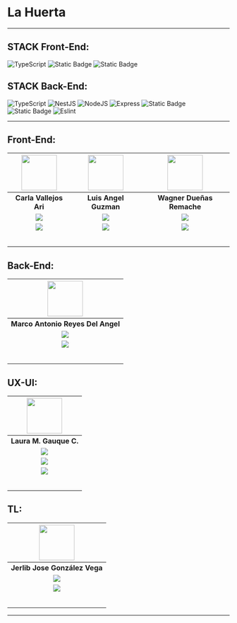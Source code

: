# La Huerta

<hr/>

## STACK Front-End:
![TypeScript](https://img.shields.io/badge/TYPESCRIPT-%236DA55F?style=social&logo=typescript) 
![Static Badge](https://img.shields.io/badge/NEXT.JS-%236DA55F?style=social&logo=next.js)
![Static Badge](https://img.shields.io/badge/TAILWIND-%236DA55F?style=social&logo=tailwindcss)


## STACK Back-End:
![TypeScript](https://img.shields.io/badge/TYPESCRIPT-%236DA55F?style=social&logo=typescript) 
![NestJS](https://img.shields.io/badge/NEST.JS-%23AE0E0E?style=social&logo=NestJS) 
![NodeJS](https://img.shields.io/badge/NODE.JS-%236DA55F?style=social&logo=node.js) 
![Express](https://img.shields.io/badge/EXPRESS.JS-%236DA55F?style=social&logo=express) 
![Static Badge](https://img.shields.io/badge/POSTGRESQL-%236DA55F?style=social&logo=postgreSQL)
![Static Badge](https://img.shields.io/badge/DOCKER-%236DA55F?style=social&logo=docker)
![Eslint](https://img.shields.io/badge/ESLINT-%236DA55F?style=social&logo=eslint)

<hr/>

## Front-End:
| <img src="https://media.licdn.com/dms/image/D4D35AQERFbtxnWVfuQ/profile-framedphoto-shrink_200_200/0/1701892661882?e=1709143200&v=beta&t=ljGU7q_ELPdPs7t8vp37SzQuFxaazF1VqwjWM4t8gcA" width=80 /> | <img src="https://media.licdn.com/dms/image/D4E35AQH5Ycy6V67tuA/profile-framedphoto-shrink_200_200/0/1692030780622?e=1709143200&v=beta&t=1ke3UlwMVpSH5-tVE8wNqOosg5MmE4QDDOZFMWnS4jo" width=80 /> | <img src="https://media.licdn.com/dms/image/D5603AQEeE5xBumFmmA/profile-displayphoto-shrink_200_200/0/1703193203546?e=1714003200&v=beta&t=7YIerGXtZBnmnVyqu5FiHsGW8ED_Oo-wDgNDMBAZZCU" width=80 /> |
|:-:|:-:|:-:|
| **Carla Vallejos Ari** | **Luis Angel Guzman** | **Wagner Dueñas Remache** |
| <a href="https://github.com/nemobruni"><img src="https://img.shields.io/badge/github-%23121011.svg?&style=for-the-badge&logo=github&logoColor=white"/></a> | <a href="https://github.com/lags2022"><img src="https://img.shields.io/badge/github-%23121011.svg?&style=for-the-badge&logo=github&logoColor=white"/></a> | <a href="https://github.com/WSmithDR"><img src="https://img.shields.io/badge/github-%23121011.svg?&style=for-the-badge&logo=github&logoColor=white"/></a> |
| <a href="https://www.linkedin.com/in/carla-vallejos-ari-61699021b/"><img src="https://img.shields.io/badge/linkedin%20-%230077B5.svg?&style=for-the-badge&logo=linkedin&logoColor=white"/><p><img src=""/></p> | <a href="https://www.linkedin.com/in/devluisgs/"><img src="https://img.shields.io/badge/linkedin%20-%230077B5.svg?&style=for-the-badge&logo=linkedin&logoColor=white"/><p><img src=""/></p> | <a href="https://www.linkedin.com/in/wsmith123/"><img src="https://img.shields.io/badge/linkedin%20-%230077B5.svg?&style=for-the-badge&logo=linkedin&logoColor=white"/><p><img src=""/></p> |

## Back-End:
| <img src="https://media.licdn.com/dms/image/C4E03AQHIQfZVSY87fg/profile-displayphoto-shrink_200_200/0/1649571012080?e=1714003200&v=beta&t=IuU81E6HThDcnoVP01VznRPA-eXedaJuExvPoO5sM8U" width=80 /> |
|:-:|
| **Marco Antonio Reyes Del Angel** |
| <a href="https://github.com/MarkMarda"><img src="https://img.shields.io/badge/github-%23121011.svg?&style=for-the-badge&logo=github&logoColor=white"/></a> |
| <a href="https://www.linkedin.com/in/marda/"><img src="https://img.shields.io/badge/linkedin%20-%230077B5.svg?&style=for-the-badge&logo=linkedin&logoColor=white"/><p><img src=""/></p> |

## UX-UI:
| <img src="https://media.licdn.com/dms/image/D4E35AQH7xwaZGDWjMg/profile-framedphoto-shrink_200_200/0/1705944050452?e=1709143200&v=beta&t=3CcevxWqEeyuZ7VSkkubYDLwCZpmUiwSWAmtRvSDq3M" width=80 /> |
|:-:|
| **Laura M. Gauque C.** |
| <a href="https://github.com/lauraguauq"><img src="https://img.shields.io/badge/github-%23121011.svg?&style=for-the-badge&logo=github&logoColor=white"/></a> |
| <a href="https://laura-m-guauque-c-portfolio.framer.ai/"><img src="https://img.shields.io/badge/portafolio-white?logo=portafolio"/></a> |
| <a href="https://www.linkedin.com/in/laura-m-guauque-c/"><img src="https://img.shields.io/badge/linkedin%20-%230077B5.svg?&style=for-the-badge&logo=linkedin&logoColor=white"/><p><img src=""/></p> |

## TL:
| <img src="https://media.licdn.com/dms/image/D4D03AQG_SPxvT82YWg/profile-displayphoto-shrink_200_200/0/1705012128059?e=1714003200&v=beta&t=vf8OemAyiMGdlBMZf3m6fQw3N-D_E0LlDMPXCDQj7T0" width=80 /> |
|:-:|
| **Jerlib Jose González Vega** |
| <a href="https://github.com/JerlibGnzlz"><img src="https://img.shields.io/badge/github-%23121011.svg?&style=for-the-badge&logo=github&logoColor=white"/></a> |
| <a href="https://www.linkedin.com/in/jerlibgnzlz/"><img src="https://img.shields.io/badge/linkedin%20-%230077B5.svg?&style=for-the-badge&logo=linkedin&logoColor=white"/><p><img src=""/></p> |

<hr/>
